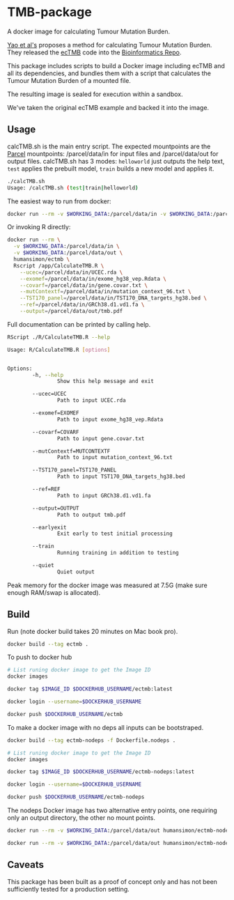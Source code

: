# TMB-package
 A docker image for calculating Tumour Mutation Burden.


[Yao et al's](https://www.nature.com/articles/s41598-020-61575-1) proposes a
method for calculating Tumour Mutation Burden. They released the
[ecTMB](https://github.com/bioinform/ecTMB) code into the
[Bioinformatics Repo](https://github.com/bioinform).

This package includes scripts to build a Docker image including ecTMB and
all its dependencies, and bundles them with a script that calculates the
Tumour Mutation Burden of a mounted file.

The resulting image is sealed for execution within a sandbox.

We've taken the original ecTMB example and backed it into the image. 

## Usage
calcTMB.sh is the main entry script. The expected mountpoints are the
[Parcel](https://www.oasislabs.com/) mountpoints: /parcel/data/in for
input files and /parcel/data/out for output files. calcTMB.sh has 3
modes: `helloworld` just outputs the help text, `test` applies the
prebuilt model, `train` builds a new model and applies it.

```bash
./calcTMB.sh
Usage: /calcTMB.sh (test|train|helloworld)
```

The easiest way to run from docker:

```bash
docker run --rm -v $WORKING_DATA:/parcel/data/in -v $WORKING_DATA:/parcel/data/out humansimon/ectmb calcTMB test
```

Or invoking R directly:
```bash
docker run --rm \
  -v $WORKING_DATA:/parcel/data/in \
  -v $WORKING_DATA:/parcel/data/out \
  humansimon/ectmb \
  Rscript /app/CalculateTMB.R \
    --ucec=/parcel/data/in/UCEC.rda \
    --exomef=/parcel/data/in/exome_hg38_vep.Rdata \
    --covarf=/parcel/data/in/gene.covar.txt \
    --mutContextf=/parcel/data/in/mutation_context_96.txt \
    --TST170_panel=/parcel/data/in/TST170_DNA_targets_hg38.bed \
    --ref=/parcel/data/in/GRCh38.d1.vd1.fa \
    --output=/parcel/data/out/tmb.pdf
```

Full documentation can be printed by calling help.

```bash
RScript ./R/CalculateTMB.R --help

Usage: R/CalculateTMB.R [options]


Options:
        -h, --help
                Show this help message and exit

        --ucec=UCEC
                Path to input UCEC.rda

        --exomef=EXOMEF
                Path to input exome_hg38_vep.Rdata

        --covarf=COVARF
                Path to input gene.covar.txt

        --mutContextf=MUTCONTEXTF
                Path to input mutation_context_96.txt

        --TST170_panel=TST170_PANEL
                Path to input TST170_DNA_targets_hg38.bed

        --ref=REF
                Path to input GRCh38.d1.vd1.fa

        --output=OUTPUT
                Path to output tmb.pdf

        --earlyexit
                Exit early to test initial processing

        --train
                Running training in addition to testing

        --quiet
                Quiet output
```

Peak memory for the docker image was measured at 7.5G (make sure enough RAM/swap
is allocated).

## Build
Run (note docker build takes 20 minutes on Mac book pro).

```bash
docker build --tag ectmb .
```

To push to docker hub

```bash
# List runing docker image to get the Image ID
docker images

docker tag $IMAGE_ID $DOCKERHUB_USERNAME/ectmb:latest

docker login --username=$DOCKERHUB_USERNAME

docker push $DOCKERHUB_USERNAME/ectmb
```

To make a docker image with no deps all inputs can be bootstraped.

```bash
docker build --tag ectmb-nodeps -f Dockerfile.nodeps .
```

```bash
# List runing docker image to get the Image ID
docker images

docker tag $IMAGE_ID $DOCKERHUB_USERNAME/ectmb-nodeps:latest

docker login --username=$DOCKERHUB_USERNAME

docker push $DOCKERHUB_USERNAME/ectmb-nodeps
```

The nodeps Docker image has two alternative entry points, one requiring only
an output directory, the other no mount points.

```bash
docker run --rm -v $WORKING_DATA:/parcel/data/out humansimon/ectmb-nodeps calcTMBNoDeps test
```

```bash
docker run --rm -v $WORKING_DATA:/parcel/data/out humansimon/ectmb-nodeps calcTMBNoMount test
```

## Caveats
This package has been built as a proof of concept only and has not been
sufficiently tested for a production setting.
